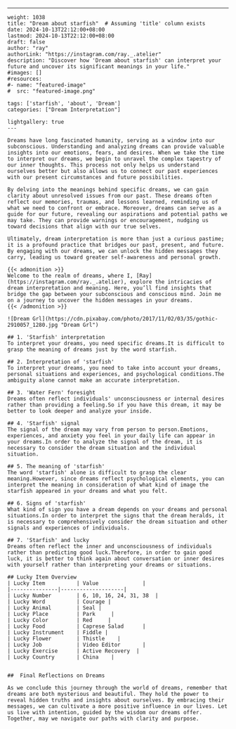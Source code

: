 ---
    weight: 1038
    title: "Dream about starfish"  # Assuming 'title' column exists
    date: 2024-10-13T22:12:00+08:00
    lastmod: 2024-10-13T22:12:00+08:00
    draft: false
    author: "ray"
    authorLink: "https://instagram.com/ray._.atelier"
    description: "Discover how 'Dream about starfish' can interpret your future and uncover its significant meanings in your life."
    #images: []
    #resources:
    #- name: "featured-image"
    #  src: "featured-image.png"
    
    tags: ['starfish', 'about', 'Dream']
    categories: ["Dream Interpretation"]
    
    lightgallery: true
    ---
    
    Dreams have long fascinated humanity, serving as a window into our subconscious. Understanding and analyzing dreams can provide valuable insights into our emotions, fears, and desires. When we take the time to interpret our dreams, we begin to unravel the complex tapestry of our inner thoughts. This process not only helps us understand ourselves better but also allows us to connect our past experiences with our present circumstances and future possibilities.
    
    By delving into the meanings behind specific dreams, we can gain clarity about unresolved issues from our past. These dreams often reflect our memories, traumas, and lessons learned, reminding us of what we need to confront or embrace. Moreover, dreams can serve as a guide for our future, revealing our aspirations and potential paths we may take. They can provide warnings or encouragement, nudging us toward decisions that align with our true selves.
    
    Ultimately, dream interpretation is more than just a curious pastime; it is a profound practice that bridges our past, present, and future. By engaging with our dreams, we can unlock the hidden messages they carry, leading us toward greater self-awareness and personal growth.
    
    {{< admonition >}}
    Welcome to the realm of dreams, where I, [Ray](https://instagram.com/ray._.atelier), explore the intricacies of dream interpretation and meaning. Here, you’ll find insights that bridge the gap between your subconscious and conscious mind. Join me on a journey to uncover the hidden messages in your dreams.
    {{< /admonition >}}
    
    ![Dream Grl](https://cdn.pixabay.com/photo/2017/11/02/03/35/gothic-2910057_1280.jpg "Dream Grl")
    
    ## 1. 'Starfish' interpretation
    To interpret your dreams, you need specific dreams.It is difficult to grasp the meaning of dreams just by the word starfish.
    
    ## 2. Interpretation of 'starfish'
    To interpret your dreams, you need to take into account your dreams, personal situations and experiences, and psychological conditions.The ambiguity alone cannot make an accurate interpretation.
    
    ## 3. 'Water Fern' foresight
    Dreams often reflect individuals' unconsciousness or internal desires rather than providing a feeling.So if you have this dream, it may be better to look deeper and analyze your inside.
    
    ## 4. 'Starfish' signal
    The signal of the dream may vary from person to person.Emotions, experiences, and anxiety you feel in your daily life can appear in your dreams.In order to analyze the signal of the dream, it is necessary to consider the dream situation and the individual situation.
    
    ## 5. The meaning of 'starfish'
    The word 'starfish' alone is difficult to grasp the clear meaning.However, since dreams reflect psychological elements, you can interpret the meaning in consideration of what kind of image the starfish appeared in your dreams and what you felt.
    
    ## 6. Signs of 'starfish'
    What kind of sign you have a dream depends on your dreams and personal situations.In order to interpret the signs that the dream heralds, it is necessary to comprehensively consider the dream situation and other signals and experiences of individuals.
    
    ## 7. 'Starfish' and lucky
    Dreams often reflect the inner and unconsciousness of individuals rather than predicting good luck.Therefore, in order to gain good luck, it is better to think again about conversation or inner desires with yourself rather than interpreting your dreams or situations.
    
    ## Lucky Item Overview
    | Lucky Item          | Value              |
    |---------------|--------------------|
    | Lucky Number        | 6, 10, 16, 24, 31, 38  |
    | Lucky Word          | Courage |
    | Lucky Animal        | Seal |
    | Lucky Place         | Park     |
    | Lucky Color         | Red     |
    | Lucky Food          | Caprese Salad      |
    | Lucky Instrument    | Fiddle |
    | Lucky Flower        | Thistle    |
    | Lucky Job           | Video Editor       |
    | Lucky Exercise      | Active Recovery  |
    | Lucky Country       | China    |
    
    
    ##  Final Reflections on Dreams
    
    As we conclude this journey through the world of dreams, remember that dreams are both mysterious and beautiful. They hold the power to reveal hidden truths and insights about ourselves. By embracing their messages, we can cultivate a more positive influence in our lives. Let us live with intention, guided by the wisdom our dreams offer. Together, may we navigate our paths with clarity and purpose.
    